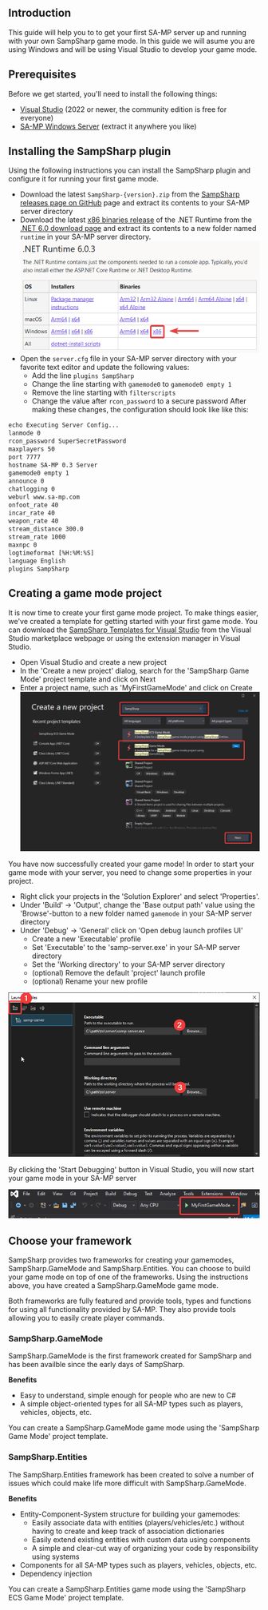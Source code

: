 ## Introduction
This guide will help you to to get your first SA-MP server up and running with your own SampSharp game mode. In this guide we will asume you are using Windows and will be using Visual Studio to develop your game mode.

## Prerequisites
Before we get started, you'll need to install the following things:
- [Visual Studio](https://visualstudio.microsoft.com/downloads/) (2022 or newer, the community edition is free for everyone)
- [SA-MP Windows Server](https://www.sa-mp.com/download.php) (extract it anywhere you like)

## Installing the SampSharp plugin
Using the following instructions you can install the SampSharp plugin and configure it for running your first game mode.

- Download the latest `SampSharp-{version}.zip` from the [SampSharp releases page on GitHub](https://github.com/ikkentim/SampSharp/releases/latest) page and extract its contents to your SA-MP server directory
- Download the latest <u>x86 binaries release</u> of the .NET Runtime from the [.NET 6.0 download page](https://dotnet.microsoft.com/en-us/download/dotnet) and extract its contents to a new folder named `runtime` in your SA-MP server directory.  
![x86 of .NET Runtime](images/download-dotnet-windows.png)
- Open the `server.cfg` file in your SA-MP server directory with your favorite text editor and update the following values:
  - Add the line `plugins SampSharp`
  - Change the line starting with `gamemode0` to `gamemode0 empty 1`
  - Remove the line starting with `filterscripts`
  - Change the value after `rcon_password` to a secure password
  After making these changes, the configuration should look like like this:

```
echo Executing Server Config...
lanmode 0
rcon_password SuperSecretPassword
maxplayers 50
port 7777
hostname SA-MP 0.3 Server
gamemode0 empty 1
announce 0
chatlogging 0
weburl www.sa-mp.com
onfoot_rate 40
incar_rate 40
weapon_rate 40
stream_distance 300.0
stream_rate 1000
maxnpc 0
logtimeformat [%H:%M:%S]
language English
plugins SampSharp
```

## Creating a game mode project
It is now time to create your first game mode project. To make things easier, we've created a template for getting started with your first game mode. You can download the [SampSharp Templates for Visual Studio](https://marketplace.visualstudio.com/items?itemName=ikkentim.sampsharptempltes) from the Visual Studio marketplace webpage or using the extension manager in Visual Studio.

- Open Visual Studio and create a new project
- In the 'Create a new project' dialog, search for the 'SampSharp Game Mode' project template and click on Next
- Enter a project name, such as 'MyFirstGameMode' and click on Create  
![Find SampSharp in the 'Create a new project' dialog](images/devenv-new-project.png)

You have now successfully created your game mode! In order to start your game mode with your server, you need to change some properties in your project. 
- Right click your projects in the 'Solution Explorer' and select 'Properties'.
- Under 'Build' -> 'Output', change the 'Base output path' value using the 'Browse'-button to a new folder named `gamemode` in your SA-MP server directory
- Under 'Debug' -> 'General' click on 'Open debug launch profiles UI'
  - Create a new 'Executable' profile
  - Set 'Executable' to the 'samp-server.exe' in your SA-MP server directory
  - Set the 'Working directory' to your SA-MP server directory
  - (optional) Remove the default 'project' launch profile
  - (optional) Rename your new profile


![Creating a launch profile](images/devenv-launch-profiles.png)

By clicking the 'Start Debugging' button in Visual Studio, you will now start your game mode in your SA-MP server

![Start Debugging your project](images/devenv-start-debugging.png)

## Choose your framework
SampSharp provides two frameworks for creating your gamemodes, SampSharp.GameMode and SampSharp.Entities. You can choose to build your game mode on top of one of the frameworks. Using the instructions above, you have created a SampSharp.GameMode game mode.

Both frameworks are fully featured and provide tools, types and functions for using all functionality provided by SA-MP. They also provide tools allowing you to easily create player commands.

### SampSharp.GameMode
SampSharp.GameMode is the first framework created for SampSharp and has been availble since the early days of SampSharp.

**Benefits**
- Easy to understand, simple enough for people who are new to C#
- A simple object-oriented types for all SA-MP types such as players, vehicles, objects, etc.

You can create a SampSharp.GameMode game mode using the 'SampSharp Game Mode' project template.

### SampSharp.Entities
The SampSharp.Entities framework has been created to solve a number of issues which could make life more difficult with SampSharp.GameMode.

**Benefits**
- Entity-Component-System structure for building your gamemodes:
  - Easily associate data with entities (players/vehicles/etc.) without having to create and keep track of association dictionaries
  - Easily extend existing entities with custom data using components
  - A simple and clear-cut way of organizing your code by responsibility using systems
- Components for all SA-MP types such as players, vehicles, objects, etc.
- Dependency injection

You can create a SampSharp.Entities game mode using the 'SampSharp ECS Game Mode' project template.